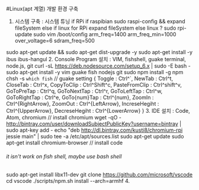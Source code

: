 #Linux(apt 계열) 개발 환경 구축

1. 시스템 구축 : 시스템 튜닝
 if RPi
  if raspibian
   sudo raspi-config && expand fileSystem
  else if linux for RPi
   expand fileSystem
  else linux
   ?
  sudo rpi-update
  sudo vim /boot/config
   arm_freq=1400
   arm_freq_min=1000
   over_voltage=6
   sdram_freq=500

 sudo apt-get update && sudo apt-get dist-upgrade -y
 sudo apt-get install -y ibus ibus-hangul
2. Console Program 설치 : VIM, fishshell, guake terminal, node.js, git
 curl -sL https://deb.nodesource.com/setup_6.x | sudo -E bash -
 sudo apt-get install -y vim guake fish nodejs git
 sudo npm install -g npm
 chsh -s `which fish`
 // guake setting
 {
  Toggle : Ctrl^`,
  NewTab : Ctrl^t,
  CloseTab : Ctrl^x,
  CopyToClip : Ctrl^Shift^c,
  PasteFromClip : Ctrl^shift^v,
  GoToPreTap : Ctrl^q,
  GoToNextTap : Ctrl^r,
  GoToLeftTap : Ctrl^w,
  GoToRightTap : Ctrl^e,
  GoTo{num}Tap : Ctrl^{num},
  ZoomIn : Ctrl^{RightArrow},
  ZoomOut : Ctrl^{LeftArrow},
  IncreseHegiht : Ctrl^{UpperArrow},
  DecreseHegiht : Ctrl^{LowerArrow}
}
3. IDE 설치 : Code, Atom, chromium
 // install chromium
 wget -qO - http://bintray.com/user/downloadSubjectPublicKey?username=bintray | sudo apt-key add -
 echo "deb http://dl.bintray.com/kusti8/chromium-rpi jessie main" | sudo tee -a /etc/apt/sources.list
 sudo apt-get update
 sudo apt-get install chromium-browser
 // install code
 ###### it isn't work on fish shell, maybe use bash shell
 sudo apt-get install libx11-dev
 git clone https://github.com/microsoft/vscode
 cd vscode
 ./scripts/npm.sh install --arch=armhf
4. 
